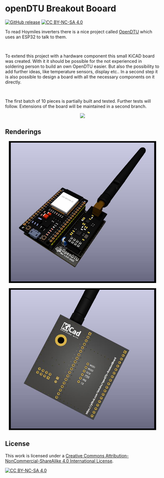 # openDTU Breakout Booard

[![GitHub release](https://img.shields.io/github/release/dokuhn/openDTU-BreakoutBoard.svg)](https://GitHub.com/dokuhn/openDTU-BreakoutBoard/releases/) [![CC BY-NC-SA 4.0][cc-by-nc-sa-shield]][cc-by-nc-sa]

To read Hoymiles inverters there is a nice project called [OpenDTU](https://github.com/tbnobody/OpenDTU) which uses an ESP32 to talk to them. 

<br>

To extend this project with a hardware component this small KiCAD board was created. With it it should be possible for the not experienced in soldering person to build an own OpenDTU easier. But also the possibility to add further ideas, like temperature sensors, display etc.. In a second step it is also possible to design a board with all the necessary components on it directly. 

<br>

The first batch of 10 pieces is partially built and tested. Further tests will follow. Extensions of the board will be maintained in a second branch. 


<p align="center">
<img src="./openDTU.jpeg" width="480">
</p>


## Renderings

<p align="center">
<img src="./openDTU-top.jpg" width="480">
</p>

<p align="center">
<img src="./openDTU-bottom.jpg" width="480">
</p>

## License 

This work is licensed under a
[Creative Commons Attribution-NonCommercial-ShareAlike 4.0 International License][cc-by-nc-sa].

[![CC BY-NC-SA 4.0][cc-by-nc-sa-image]][cc-by-nc-sa]

[cc-by-nc-sa]: http://creativecommons.org/licenses/by-nc-sa/4.0/
[cc-by-nc-sa-image]: https://licensebuttons.net/l/by-nc-sa/4.0/88x31.png
[cc-by-nc-sa-shield]: https://img.shields.io/badge/License-CC%20BY--NC--SA%204.0-lightgrey.svg

